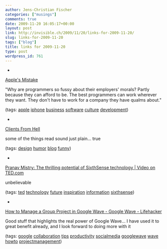 ```yaml
---
author: Jens-Christian Fischer
categories: ["musings"]
comments: true
date: 2009-11-20 16:05:17+00:00
layout: post
link: http://invisible.ch/2009/11/20/links-for-2009-11-20/
slug: links-for-2009-11-20
tags: ["blog"]
title: links for 2009-11-20
type: post
wordpress_id: 761
---
```


  * 
                

[Apple's Mistake](http://paulgraham.com/apple.html)


                

"Why are programmers so fussy about their employers' morals? Partly because they can afford to be. The best programmers can work wherever they want. They don't have to work for a company they have qualms about."


                

(tags: [apple](http://delicious.com/jaycee/apple) [iphone](http://delicious.com/jaycee/iphone) [business](http://delicious.com/jaycee/business) [software](http://delicious.com/jaycee/software) [culture](http://delicious.com/jaycee/culture) [development](http://delicious.com/jaycee/development))


            
  * 
                

[Clients From Hell](http://clientsfromhell.tumblr.com/)


                

some of the things read sound just plain... true


                

(tags: [design](http://delicious.com/jaycee/design) [humor](http://delicious.com/jaycee/humor) [blog](http://delicious.com/jaycee/blog) [funny](http://delicious.com/jaycee/funny))


            
  * 
                

[Pranav Mistry: The thrilling potential of SixthSense technology | Video on TED.com](http://www.ted.com/talks/lang/eng/pranav_mistry_the_thrilling_potential_of_sixthsense_technology.html)


                

unbelievable


                

(tags: [ted](http://delicious.com/jaycee/ted) [technology](http://delicious.com/jaycee/technology) [future](http://delicious.com/jaycee/future) [inspiration](http://delicious.com/jaycee/inspiration) [information](http://delicious.com/jaycee/information) [sixthsense](http://delicious.com/jaycee/sixthsense))


            
  * 
                

[How to Manage a Group Project in Google Wave - Google Wave - Lifehacker](http://lifehacker.com/5407183/how-to-manage-a-group-project-in-google-wave)


                

Good stuff that highlights the real power of Google Wave... I have used it to great benefit already, and I look forward to doing more with it


                

(tags: [google](http://delicious.com/jaycee/google) [collaboration](http://delicious.com/jaycee/collaboration) [tips](http://delicious.com/jaycee/tips) [productivity](http://delicious.com/jaycee/productivity) [socialmedia](http://delicious.com/jaycee/socialmedia) [googlewave](http://delicious.com/jaycee/googlewave) [wave](http://delicious.com/jaycee/wave) [howto](http://delicious.com/jaycee/howto) [projectmanagement](http://delicious.com/jaycee/projectmanagement))


            
